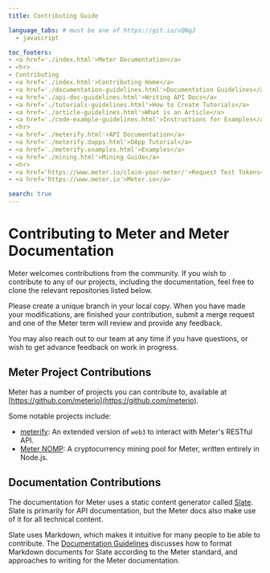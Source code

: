 ```yaml
---
title: Contributing Guide

language_tabs: # must be one of https://git.io/vQNgJ
  - javascript

toc_footers:
- <a href='./index.html'>Meter Documentation</a>
- <hr>
- Contributing
- <a href='./index.html'>Contributing Home</a>
- <a href='./documentation-guidelines.html'>Documentation Guidelines</a>
- <a href='./api-doc-guidelines.html'>Writing API Docs</a>
- <a href='./tutorials-guidelines.html'>How to Create Tutorials</a>
- <a href='./article-guidelines.html'>What is an Article</a>
- <a href='./code-example-guidelines.html'>Instructions for Examples</a>
- <hr>
- <a href='./meterify.html'>API Documentation</a>
- <a href='./meterify.dapps.html'>DApp Tutorial</a>
- <a href='./meterify.examples.html'>Examples</a>
- <a href='./mining.html'>Mining Guide</a>
- <hr>  
- <a href='https://www.meter.io/claim-your-meter/'>Request Test Tokens</a>
- <a href='https://www.meter.io'>Meter.io</a>

search: true
---
```


# Contributing to Meter and Meter Documentation

Meter welcomes contributions from the community. If you wish to contribute to any of our projects, including the documentation, feel free to clone the relevant repositories listed below.

Please create a unique branch in your local copy. When you have made your modifications, are finished your contribution, submit a merge request and one of the Meter term will review and provide any feedback.

You may also reach out to our team at any time if you have questions, or wish to get advance feedback on work in progress.

## Meter Project Contributions

Meter has a number of projects you can contribute to, available at [https://github.com/meterio](https://github.com/meterio).

Some notable projects include:

* [meterify](https://github.com/meterio/meterify): An extended version of `web3` to interact with Meter's RESTful API.
* [Meter NOMP](https://github.com/meterio/meter-nomp): A cryptocurrency mining pool for Meter, written entirely in Node.js.  

## Documentation Contributions

The documentation for Meter uses a static content generator called [Slate](https://github.com/lord/slate). Slate is primarily for API documentation, but the Meter docs also make use of it for all technical content.

Slate uses Markdown, which makes it intuitive for many people to be able to contribute. The [Documentation Guidelines](documentation-guidelines.html) discusses how to format Markdown documents for Slate according to the Meter standard, and approaches to writing for the Meter documentation.
